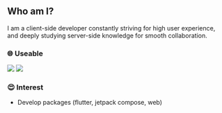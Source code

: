## Who am I?
I am a client-side developer constantly striving for high user experience, and deeply studying server-side knowledge for smooth collaboration.

### 🌐 Useable
<img src="https://img.shields.io/badge/Flutter-02569B?style=flat-square&logo=flutter&logoColor=white"/>
<img src="https://img.shields.io/badge/Jetpack Compose-4285F4?style=flat-square&logo=jetpackcompose&logoColor=white"/>

### 😍 Interest
- Develop packages (flutter, jetpack compose, web)
